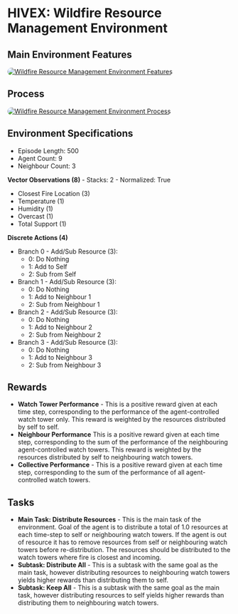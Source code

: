 # HIVEX: Wildfire Resource Management Environment

## Main Environment Features

<a href="url"><img src="https://github/com/hivex-research/hivex-environments/master/docs/images/WRM_desc.jpg" width="auto" style="border-radius:10px" alt="Wildfire Resource Management Environment Features"></a>

## Process

<a href="url"><img src="https://github/com/hivex-research/hivex-environments/master/docs/images/WRM_process.jpg" width="auto" style="border-radius:10px" alt="Wildfire Resource Management Environment Process"></a>

## Environment Specifications

- Episode Length: 500
- Agent Count: 9
- Neighbour Count: 3

**Vector Observations (8)** - Stacks: 2 - Normalized: True
- Closest Fire Location (3)
- Temperature (1)
- Humidity (1)
- Overcast (1)
- Total Support (1)

**Discrete Actions (4)**
- Branch 0 - Add/Sub Resource (3):
    - 0: Do Nothing
    - 1: Add to Self
    - 2: Sub from Self
- Branch 1 - Add/Sub Resource (3):
    - 0: Do Nothing
    - 1: Add to Neighbour 1
    - 2: Sub from Neighbour 1
- Branch 2 - Add/Sub Resource (3):
    - 0: Do Nothing
    - 1: Add to Neighbour 2
    - 2: Sub from Neighbour 2
- Branch 3 - Add/Sub Resource (3):
    - 0: Do Nothing
    - 1: Add to Neighbour 3
    - 2: Sub from Neighbour 3

## Rewards

- **Watch Tower Performance** - This is a positive reward given at each time step, corresponding to the performance of the agent-controlled watch tower only. This reward is weighted by the resources distributed by self to self.
- **Neighbour Performance** This is a positive reward given at each time step, corresponding to the sum of the performance of the neighbouring agent-controlled watch towers. This reward is weighted by the resources distributed by self to neighbouring watch towers.
- **Collective Performance** - This is a positive reward given at each time step, corresponding to the sum of the performance of all agent-controlled watch towers.

## Tasks

- **Main Task: Distribute Resources** - This is the main task of the environment. Goal of the agent is to distribute a total of 1.0 resources at each time-step to self or neighbouring watch towers. If the agent is out of resource it has to remove resources from self or neighbouring watch towers before re-distribution. The resources should be distributed to the watch towers where fire is closest and incoming.
- **Subtask: Distribute All** - This is a subtask with the same goal as the main task, however distributing resources to neighbouring watch towers yields higher rewards than distributing them to self.
- **Subtask: Keep All** - This is a subtask with the same goal as the main task, however distributing resources to self yields higher rewards than distributing them to neighbouring watch towers.
